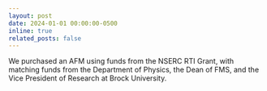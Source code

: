 ```yaml
---
layout: post
date: 2024-01-01 00:00:00-0500
inline: true
related_posts: false
---
```


We purchased an AFM using funds from the NSERC RTI Grant, with matching funds from the Department of Physics, the Dean of FMS, and the Vice President of Research at Brock University.
